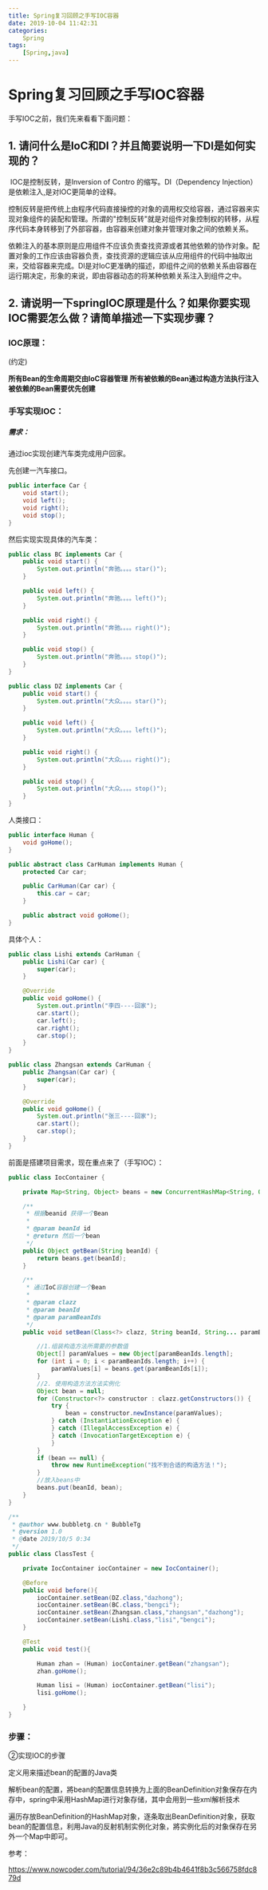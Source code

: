 ```yaml
---
title: Spring复习回顾之手写IOC容器
date: 2019-10-04 11:42:31
categories:
	Spring
tags:
	[Spring,java]
---
```


# Spring复习回顾之手写IOC容器



手写IOC之前，我们先来看看下面问题：

## 1. 请问什么是IoC和DI？并且简要说明一下DI是如何实现的？

​	IOC是控制反转，是Inversion of Contro 的缩写。DI（Dependency Injection） 是依赖注入,是对IOC更简单的诠释。

​	控制反转是把传统上由程序代码直接操控的对象的调用权交给容器，通过容器来实现对象组件的装配和管理。所谓的"控制反转"就是对组件对象控制权的转移，从程序代码本身转移到了外部容器，由容器来创建对象并管理对象之间的依赖关系。

​	依赖注入的基本原则是应用组件不应该负责查找资源或者其他依赖的协作对象。配置对象的工作应该由容器负责，查找资源的逻辑应该从应用组件的代码中抽取出来，交给容器来完成。DI是对IoC更准确的描述，即组件之间的依赖关系由容器在运行期决定，形象的来说，即由容器动态的将某种依赖关系注入到组件之中。

## 2. 请说明一下springIOC原理是什么？如果你要实现IOC需要怎么做？请简单描述一下实现步骤？

### IOC原理：

(约定)

**所有Bean的生命周期交由IoC容器管理**
**所有被依赖的Bean通过构造方法执行注入**
**被依赖的Bean需要优先创建**

### 手写实现IOC：

##### 需求：

通过ioc实现创建汽车类完成用户回家。

先创建一汽车接口。

```java
public interface Car {
    void start();
    void left();
    void right();
    void stop();
}

```

然后实现实现具体的汽车类：

```java
public class BC implements Car {
    public void start() {
        System.out.println("奔驰。。。。star()");
    }

    public void left() {
        System.out.println("奔驰。。。。left()");
    }

    public void right() {
        System.out.println("奔驰。。。。right()");
    }

    public void stop() {
        System.out.println("奔驰。。。。stop()");
    }
}


```

```java
public class DZ implements Car {
    public void start() {
        System.out.println("大众。。。。star()");
    }

    public void left() {
        System.out.println("大众。。。。left()");
    }

    public void right() {
        System.out.println("大众。。。。right()");
    }

    public void stop() {
        System.out.println("大众。。。。stop()");
    }
}
```

人类接口：

```java
public interface Human {
    void goHome();
}

```



```java
public abstract class CarHuman implements Human {
    protected Car car;

    public CarHuman(Car car) {
        this.car = car;
    }

    public abstract void goHome();
}

```

具体个人：

```java
public class Lishi extends CarHuman {
    public Lishi(Car car) {
        super(car);
    }

    @Override
    public void goHome() {
        System.out.println("李四----回家");
        car.start();
        car.left();
        car.right();
        car.stop();
    }
}
```

```java
public class Zhangsan extends CarHuman {
    public Zhangsan(Car car) {
        super(car);
    }

    @Override
    public void goHome() {
        System.out.println("张三----回家");
        car.start();
        car.stop();
    }
}
```

前面是搭建项目需求，现在重点来了（手写IOC）：

```java
public class IocContainer {

    private Map<String, Object> beans = new ConcurrentHashMap<String, Object>();

    /**
     * 根据beanid 获得一个Bean
     *
     * @param beanId id
     * @return 然后一个bean
     */
    public Object getBean(String beanId) {
        return beans.get(beanId);
    }

    /**
     * 通过IoC容器创建一个Bean
     *
     * @param clazz
     * @param beanId
     * @param paramBeanIds
     */
    public void setBean(Class<?> clazz, String beanId, String... paramBeanIds) {

        //1.组装构造方法所需要的参数值
        Object[] paramValues = new Object[paramBeanIds.length];
        for (int i = 0; i < paramBeanIds.length; i++) {
            paramValues[i] = beans.get(paramBeanIds[i]);
        }
        //2. 使用构造方法方法实例化
        Object bean = null;
        for (Constructor<?> constructor : clazz.getConstructors()) {
            try {
                bean = constructor.newInstance(paramValues);
            } catch (InstantiationException e) {
            } catch (IllegalAccessException e) {
            } catch (InvocationTargetException e) {
            }
        }
        if (bean == null) {
            throw new RuntimeException("找不到合适的构造方法！");
        }
        //放入beans中
        beans.put(beanId, bean);
    }
}

```

```java
/**
 * @author www.bubbletg.cn * BubbleTg
 * @version 1.0
 * @date 2019/10/5 0:34
 */
public class ClassTest {

    private IocContainer iocContainer = new IocContainer();

    @Before
    public void before(){
        iocContainer.setBean(DZ.class,"dazhong");
        iocContainer.setBean(BC.class,"bengci");
        iocContainer.setBean(Zhangsan.class,"zhangsan","dazhong");
        iocContainer.setBean(Lishi.class,"lisi","bengci");
    }

    @Test
    public void test(){

        Human zhan = (Human) iocContainer.getBean("zhangsan");
        zhan.goHome();

        Human lisi = (Human) iocContainer.getBean("lisi");
        lisi.goHome();

    }
}

```



### 步骤：

②实现IOC的步骤

定义用来描述bean的配置的Java类

解析bean的配置，將bean的配置信息转换为上面的BeanDefinition对象保存在内存中，spring中采用HashMap进行对象存储，其中会用到一些xml解析技术

遍历存放BeanDefinition的HashMap对象，逐条取出BeanDefinition对象，获取bean的配置信息，利用Java的反射机制实例化对象，將实例化后的对象保存在另外一个Map中即可。

参考：

<https://www.nowcoder.com/tutorial/94/36e2c89b4b4641f8b3c566758fdc879d>




